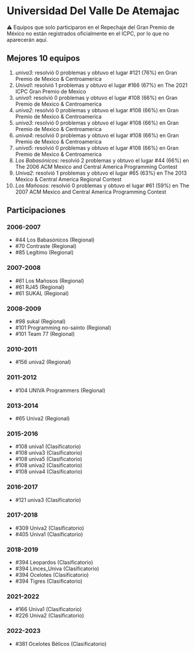 # Universidad Del Valle De Atemajac

:warning: Equipos que solo participaron en el Repechaje del Gran Premio de México no están registrados oficialmente en el ICPC, por lo que no aparecerán aquí.

## Mejores 10 equipos

1. _univa3_: resolvió 0 problemas y obtuvo el lugar #121 (76%) en Gran Premio de Mexico & Centroamerica
1. _Univa1_: resolvió 1 problemas y obtuvo el lugar #166 (67%) en The 2021 ICPC Gran Premio de Mexico
1. _univa1_: resolvió 0 problemas y obtuvo el lugar #108 (66%) en Gran Premio de Mexico & Centroamerica
1. _univa2_: resolvió 0 problemas y obtuvo el lugar #108 (66%) en Gran Premio de Mexico & Centroamerica
1. _univa3_: resolvió 0 problemas y obtuvo el lugar #108 (66%) en Gran Premio de Mexico & Centroamerica
1. _univa4_: resolvió 0 problemas y obtuvo el lugar #108 (66%) en Gran Premio de Mexico & Centroamerica
1. _univa5_: resolvió 0 problemas y obtuvo el lugar #108 (66%) en Gran Premio de Mexico & Centroamerica
1. _Los Babasónicos_: resolvió 2 problemas y obtuvo el lugar #44 (66%) en The 2006 ACM Mexico and Central America Programming Contest
1. _Univa2_: resolvió 1 problemas y obtuvo el lugar #65 (63%) en The 2013 Mexico & Central America Regional Contest
1. _Los Mañosos_: resolvió 0 problemas y obtuvo el lugar #61 (59%) en The 2007 ACM Mexico and Central America Programming Contest

## Participaciones

### 2006-2007

- #44 Los Babasónicos (Regional)
- #70 Contraste (Regional)
- #85 Legítimo (Regional)

### 2007-2008

- #61 Los Mañosos (Regional)
- #61 RJ45 (Regional)
- #61 SUKAL (Regional)

### 2008-2009

- #98 sukal (Regional)
- #101 Programming no-sainto (Regional)
- #101 Team 77 (Regional)

### 2010-2011

- #156 univa2 (Regional)

### 2011-2012

- #104 UNIVA Programmers (Regional)

### 2013-2014

- #65 Univa2 (Regional)

### 2015-2016

- #108 univa1 (Clasificatorio)
- #108 univa3 (Clasificatorio)
- #108 univa5 (Clasificatorio)
- #108 univa2 (Clasificatorio)
- #108 univa4 (Clasificatorio)

### 2016-2017

- #121 univa3 (Clasificatorio)

### 2017-2018

- #309 Univa2 (Clasificatorio)
- #405 Univa1 (Clasificatorio)

### 2018-2019

- #394 Leopardos (Clasificatorio)
- #394 Linces_Univa (Clasificatorio)
- #394 Ocelotes (Clasificatorio)
- #394 Tigres (Clasificatorio)

### 2021-2022

- #166 Univa1 (Clasificatorio)
- #226 Univa2 (Clasificatorio)

### 2022-2023

- #381 Ocelotes Bélicos (Clasificatorio)



